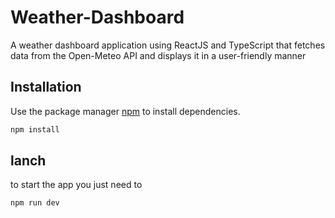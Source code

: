 # Weather-Dashboard
A weather dashboard application using ReactJS and TypeScript that fetches data from the Open-Meteo API and displays it in a user-friendly manner
## Installation 
Use the package manager [npm](https://www.npmjs.com/) to install dependencies.
```bash
npm install 
```
## lanch
to start the app you just need to 
```bash
npm run dev 
```
